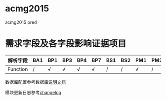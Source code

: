 # acmg2015
acmg2015 pred

# 需求字段及各字段影响证据项目

| 解析字段 | BA1 | BP1 | BP3 | BP4 | BP7 | BS1 | BS2 | PM1 | PM2 | PM4 | PM5 | PP2 | PP3 | PS1 | PS4 | PVS1 |
| -------- | --- | --- | --- | --- | --- | --- | --- | --- | --- | --- | --- | --- | --- | --- | --- | ---- |
| Function | /   | √   | √   | √   | √   | /   | /   | √   | /   | √   | √   | √   | √   | √   | /   | √    |

数据库配置参考数据库[说明文档](database.md)

模块更新日志参考[changelog](changelog.md)

